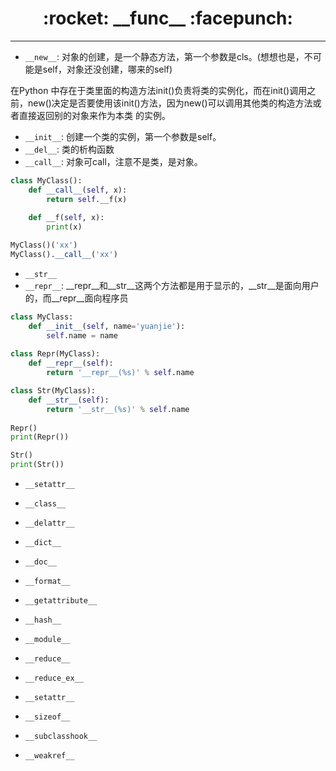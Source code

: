 <h1 align = "center">:rocket: __func__ :facepunch:</h1>

---
- `__new__`:
对象的创建，是一个静态方法，第一个参数是cls。(想想也是，不可能是self，对象还没创建，哪来的self)

在Python 中存在于类里面的构造方法init()负责将类的实例化，而在init()调用之前，new()决定是否要使用该init()方法，因为new()可以调用其他类的构造方法或者直接返回别的对象来作为本类 的实例。 
- `__init__`:
创建一个类的实例，第一个参数是self。
- `__del__`:
类的析构函数
- `__call__`:
对象可call，注意不是类，是对象。
```python
class MyClass():
    def __call__(self, x):
        return self.__f(x)
    
    def __f(self, x):
        print(x)

MyClass()('xx')
MyClass().__call__('xx')
```
- `__str__`
- `__repr__`: 
__repr__和__str__这两个方法都是用于显示的，__str__是面向用户的，而__repr__面向程序员
```python
class MyClass:
    def __init__(self, name='yuanjie'):
        self.name = name
        
class Repr(MyClass):
    def __repr__(self):
        return '__repr__(%s)' % self.name

class Str(MyClass):
    def __str__(self):
        return '__str__(%s)' % self.name
        
Repr()
print(Repr())

Str()
print(Str())
```


- `__setattr__`
- `__class__`

- `__delattr__`
- `__dict__`
- `__doc__`
- `__format__`
- `__getattribute__`
- `__hash__`
- `__module__`

- `__reduce__`
- `__reduce_ex__`

- `__setattr__`
- `__sizeof__`

- `__subclasshook__`
- `__weakref__`
